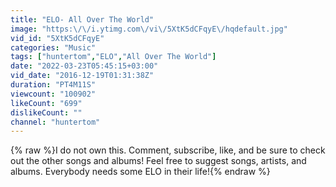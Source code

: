 ```yaml
---
title: "ELO- All Over The World"
image: "https:\/\/i.ytimg.com\/vi\/5XtK5dCFqyE\/hqdefault.jpg"
vid_id: "5XtK5dCFqyE"
categories: "Music"
tags: ["huntertom","ELO","All Over The World"]
date: "2022-03-23T05:45:15+03:00"
vid_date: "2016-12-19T01:31:38Z"
duration: "PT4M11S"
viewcount: "100902"
likeCount: "699"
dislikeCount: ""
channel: "huntertom"
---
```

{% raw %}I do not own this. Comment, subscribe, like, and be sure to check out the other songs and albums! Feel free to suggest songs, artists, and albums. Everybody needs some ELO in their life!{% endraw %}
